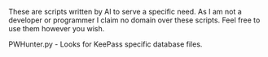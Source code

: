 These are scripts written by AI to serve a specific need. As I am not a developer or programmer I claim no domain over these scripts. Feel free to use them however you wish.

PWHunter.py - Looks for KeePass specific database files.
